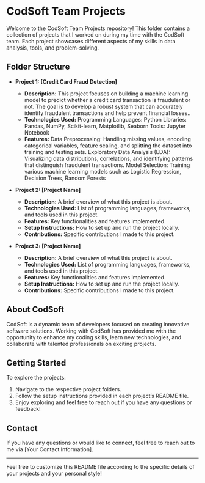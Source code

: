 # CodSoft Team Projects

Welcome to the CodSoft Team Projects repository! This folder contains a collection of projects that I worked on during my time with the CodSoft team. Each project showcases different aspects of my skills in data analysis, tools, and problem-solving.

## Folder Structure

- **Project 1: [Credit Card Fraud Detection]**
  - **Description:** This project focuses on building a machine learning model to predict whether a credit card transaction is fraudulent or not. The goal is to develop a robust system that can accurately identify fraudulent transactions and help prevent financial losses..
  - **Technologies Used:** Programming Languages: Python
                           Libraries: Pandas, NumPy, Scikit-learn, Matplotlib, Seaborn
                           Tools: Jupyter Notebook
  - **Features:** Data Preprocessing: Handling missing values, encoding categorical variables, feature scaling, and splitting the dataset into training and testing sets.
                  Exploratory Data Analysis (EDA): Visualizing data distributions, correlations, and identifying patterns that distinguish fraudulent transactions.
                  Model Selection: Training various machine learning models such as Logistic Regression, Decision Trees, Random Forests


- **Project 2: [Project Name]**
  - **Description:** A brief overview of what this project is about.
  - **Technologies Used:** List of programming languages, frameworks, and tools used in this project.
  - **Features:** Key functionalities and features implemented.
  - **Setup Instructions:** How to set up and run the project locally.
  - **Contributions:** Specific contributions I made to this project.

- **Project 3: [Project Name]**
  - **Description:** A brief overview of what this project is about.
  - **Technologies Used:** List of programming languages, frameworks, and tools used in this project.
  - **Features:** Key functionalities and features implemented.
  - **Setup Instructions:** How to set up and run the project locally.
  - **Contributions:** Specific contributions I made to this project.

## About CodSoft

CodSoft is a dynamic team of developers focused on creating innovative software solutions. Working with CodSoft has provided me with the opportunity to enhance my coding skills, learn new technologies, and collaborate with talented professionals on exciting projects.

## Getting Started

To explore the projects:

1. Navigate to the respective project folders.
2. Follow the setup instructions provided in each project’s README file.
3. Enjoy exploring and feel free to reach out if you have any questions or feedback!

## Contact

If you have any questions or would like to connect, feel free to reach out to me via [Your Contact Information].

---

Feel free to customize this README file according to the specific details of your projects and your personal style!
